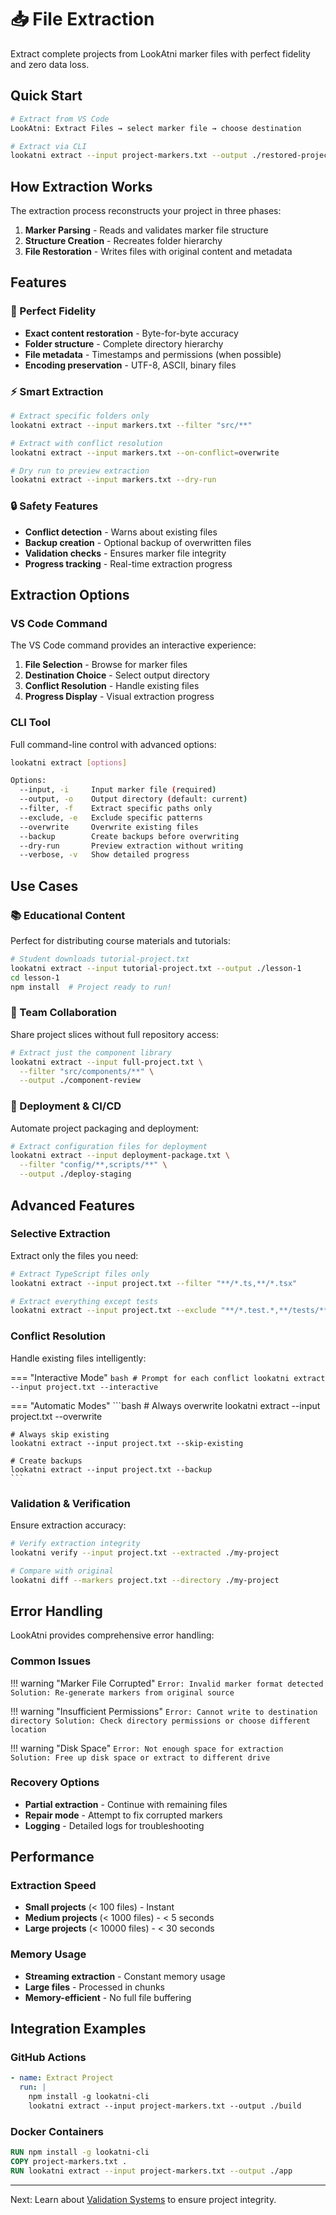 # 📥 File Extraction

Extract complete projects from LookAtni marker files with perfect fidelity and zero data loss.

## Quick Start

```bash
# Extract from VS Code
LookAtni: Extract Files → select marker file → choose destination

# Extract via CLI
lookatni extract --input project-markers.txt --output ./restored-project
```

## How Extraction Works

The extraction process reconstructs your project in three phases:

1. **Marker Parsing** - Reads and validates marker file structure
2. **Structure Creation** - Recreates folder hierarchy
3. **File Restoration** - Writes files with original content and metadata

## Features

### 🎯 Perfect Fidelity

- **Exact content restoration** - Byte-for-byte accuracy
- **Folder structure** - Complete directory hierarchy
- **File metadata** - Timestamps and permissions (when possible)
- **Encoding preservation** - UTF-8, ASCII, binary files

### ⚡ Smart Extraction

```bash
# Extract specific folders only
lookatni extract --input markers.txt --filter "src/**"

# Extract with conflict resolution
lookatni extract --input markers.txt --on-conflict=overwrite

# Dry run to preview extraction
lookatni extract --input markers.txt --dry-run
```

### 🔒 Safety Features

- **Conflict detection** - Warns about existing files
- **Backup creation** - Optional backup of overwritten files
- **Validation checks** - Ensures marker file integrity
- **Progress tracking** - Real-time extraction progress

## Extraction Options

### VS Code Command

The VS Code command provides an interactive experience:

1. **File Selection** - Browse for marker files
2. **Destination Choice** - Select output directory
3. **Conflict Resolution** - Handle existing files
4. **Progress Display** - Visual extraction progress

### CLI Tool

Full command-line control with advanced options:

```bash
lookatni extract [options]

Options:
  --input, -i     Input marker file (required)
  --output, -o    Output directory (default: current)
  --filter, -f    Extract specific paths only
  --exclude, -e   Exclude specific patterns
  --overwrite     Overwrite existing files
  --backup        Create backups before overwriting
  --dry-run       Preview extraction without writing
  --verbose, -v   Show detailed progress
```

## Use Cases

### 📚 Educational Content

Perfect for distributing course materials and tutorials:

```bash
# Student downloads tutorial-project.txt
lookatni extract --input tutorial-project.txt --output ./lesson-1
cd lesson-1
npm install  # Project ready to run!
```

### 👥 Team Collaboration

Share project slices without full repository access:

```bash
# Extract just the component library
lookatni extract --input full-project.txt \
  --filter "src/components/**" \
  --output ./component-review
```

### 🚀 Deployment & CI/CD

Automate project packaging and deployment:

```bash
# Extract configuration files for deployment
lookatni extract --input deployment-package.txt \
  --filter "config/**,scripts/**" \
  --output ./deploy-staging
```

## Advanced Features

### Selective Extraction

Extract only the files you need:

```bash
# Extract TypeScript files only
lookatni extract --input project.txt --filter "**/*.ts,**/*.tsx"

# Extract everything except tests
lookatni extract --input project.txt --exclude "**/*.test.*,**/tests/**"
```

### Conflict Resolution

Handle existing files intelligently:

=== "Interactive Mode"
    ```bash
    # Prompt for each conflict
    lookatni extract --input project.txt --interactive
    ```

=== "Automatic Modes"
    ```bash
    # Always overwrite
    lookatni extract --input project.txt --overwrite
    
    # Always skip existing
    lookatni extract --input project.txt --skip-existing
    
    # Create backups
    lookatni extract --input project.txt --backup
    ```

### Validation & Verification

Ensure extraction accuracy:

```bash
# Verify extraction integrity
lookatni verify --input project.txt --extracted ./my-project

# Compare with original
lookatni diff --markers project.txt --directory ./my-project
```

## Error Handling

LookAtni provides comprehensive error handling:

### Common Issues

!!! warning "Marker File Corrupted"
    ```
    Error: Invalid marker format detected
    Solution: Re-generate markers from original source
    ```

!!! warning "Insufficient Permissions"
    ```
    Error: Cannot write to destination directory
    Solution: Check directory permissions or choose different location
    ```

!!! warning "Disk Space"
    ```
    Error: Not enough space for extraction
    Solution: Free up disk space or extract to different drive
    ```

### Recovery Options

- **Partial extraction** - Continue with remaining files
- **Repair mode** - Attempt to fix corrupted markers
- **Logging** - Detailed logs for troubleshooting

## Performance

### Extraction Speed

- **Small projects** (< 100 files) - Instant
- **Medium projects** (< 1000 files) - < 5 seconds  
- **Large projects** (< 10000 files) - < 30 seconds

### Memory Usage

- **Streaming extraction** - Constant memory usage
- **Large files** - Processed in chunks
- **Memory-efficient** - No full file buffering

## Integration Examples

### GitHub Actions

```yaml
- name: Extract Project
  run: |
    npm install -g lookatni-cli
    lookatni extract --input project-markers.txt --output ./build
```

### Docker Containers

```dockerfile
RUN npm install -g lookatni-cli
COPY project-markers.txt .
RUN lookatni extract --input project-markers.txt --output ./app
```

---

Next: Learn about [Validation Systems](validation.md) to ensure project integrity.
